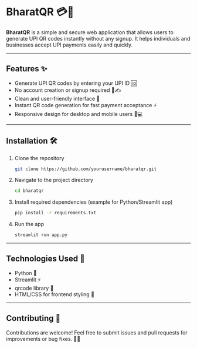 # BharatQR 💳📲

**BharatQR** is a simple and secure web application that allows users to generate UPI QR codes instantly without any signup. It helps individuals and businesses accept UPI payments easily and quickly.

---

## Features ✨

* Generate UPI QR codes by entering your UPI ID 🆔
* No account creation or signup required 🚫✍️
* Clean and user-friendly interface 🎨
* Instant QR code generation for fast payment acceptance ⚡
* Responsive design for desktop and mobile users 📱💻

---

## Installation 🛠️

1. Clone the repository

   ```bash
   git clone https://github.com/yourusername/bharatqr.git
   ```
2. Navigate to the project directory

   ```bash
   cd bharatqr
   ```
3. Install required dependencies (example for Python/Streamlit app)

   ```bash
   pip install -r requirements.txt
   ```
4. Run the app

   ```bash
   streamlit run app.py
   ```

---

## Technologies Used 🧰

* Python 🐍
* Streamlit ⚡
* qrcode library 🔳
* HTML/CSS for frontend styling 🎨

---

## Contributing 🤝

Contributions are welcome! Feel free to submit issues and pull requests for improvements or bug fixes. 🐞✨

